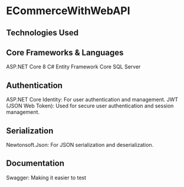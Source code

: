 # ECommerceWithWebAPI

## Technologies Used

## Core Frameworks & Languages

ASP.NET Core 8
C#
Entity Framework Core
SQL Server

## Authentication

ASP.NET Core Identity: For user authentication and management.
JWT (JSON Web Token): Used for secure user authentication and session management.

## Serialization

Newtonsoft.Json: For JSON serialization and deserialization.

## Documentation

Swagger: Making it easier to test
